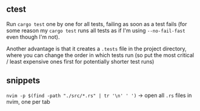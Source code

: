 ## ctest

Run `cargo test` one by one for all tests, failing as soon as a test fails (for some reason my `cargo test` runs all tests as if I'm using `--no-fail-fast` even though I'm not).

Another advantage is that it creates a `.tests` file in the project directory, where you can change the order in which tests run (so put the most critical / least expensive ones first for potentially shorter test runs)

## snippets

`nvim -p $(find -path "./src/*.rs" | tr '\n' ' ')` -> open all `.rs` files in nvim, one per tab
